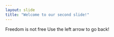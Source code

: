 ```yaml
---
layout: slide
title: "Welcome to our second slide!"
---
```

Freedom is not free
Use the left arrow to go back!
